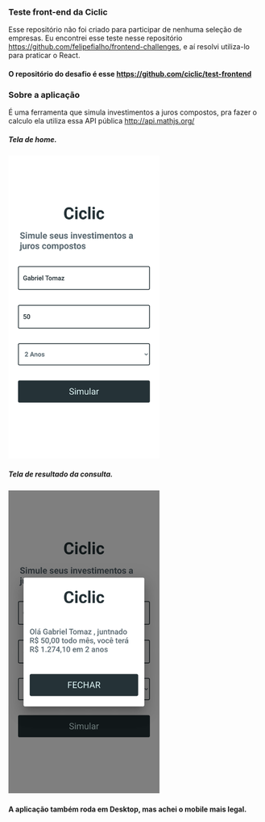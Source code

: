 ### Teste front-end da Ciclic
Esse repositório não foi criado para participar de nenhuma seleção de empresas.
Eu encontrei esse teste nesse repositório https://github.com/felipefialho/frontend-challenges, e aí resolvi utiliza-lo para praticar o React.

#### O repositório do desafio é esse https://github.com/ciclic/test-frontend

### Sobre a aplicação
É uma ferramenta que simula investimentos a juros compostos, pra fazer o calculo ela utiliza essa API pública http://api.mathjs.org/

##### Tela de home.
<img src="https://github.com/Gabriel-Tomaz/test-frontend-ciclic/blob/master/screenshots/Home.png" height="600.63" width="300">

##### Tela de resultado da consulta.
<img src="https://github.com/Gabriel-Tomaz/test-frontend-ciclic/blob/master/screenshots/Result.png" height="600.63" width="300">

#### A aplicação também roda em Desktop, mas achei o mobile mais legal.
